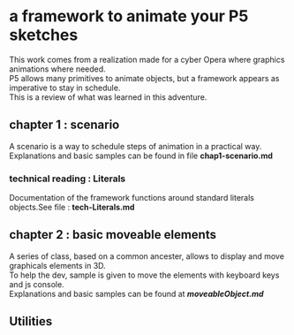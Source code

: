 # a framework to animate your P5 sketches 
This work comes from a realization made for a cyber Opera where graphics animations where needed.   
P5 allows many primitives to animate objects, but a framework appears as imperative to stay in schedule.  
This is a review of what was learned in this adventure. 

## chapter 1 : scenario 
A scenario is a way to schedule steps of animation in a practical way.   
Explanations and basic samples can be found in file **chap1-scenario.md**   
###  technical reading : Literals  
Documentation of the framework functions around standard literals objects.See file : **tech-Literals.md**
## chapter 2 : basic moveable elements 
A series of class, based on a common ancester, allows to display and move graphicals elements in 3D.   
To help the dev, sample is given to move the elements with keyboard keys and js console.   
Explanations and basic samples can be found at
 ***moveableObject.md*** 
## Utilities 


  


